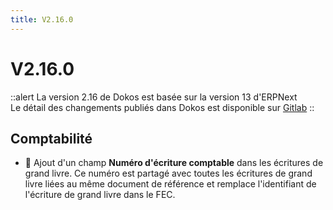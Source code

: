 ```yaml
---
title: V2.16.0
---
```


# V2.16.0

::alert
La version 2.16 de Dokos est basée sur la version 13 d'ERPNext  
Le détail des changements publiés dans Dokos est disponible sur [Gitlab](https://gitlab.com/dokos/dokos/-/releases)
::

## Comptabilité

- :rocket: Ajout d'un champ **Numéro d'écriture comptable** dans les écritures de grand livre. Ce numéro est partagé avec toutes les écritures de grand livre liées au même document de référence et remplace l'identifiant de l'écriture de grand livre dans le FEC.
